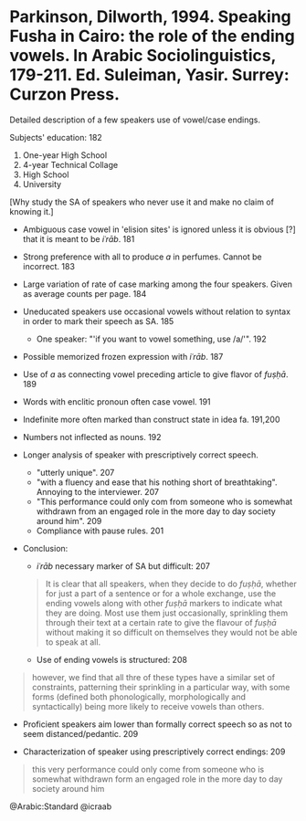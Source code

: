 # Parkinson, Dilworth, 1994. Speaking Fusha in Cairo: the role of the ending vowels. In Arabic Sociolinguistics, 179-211. Ed. Suleiman, Yasir. Surrey: Curzon Press.

Detailed description of a few speakers use of vowel/case endings. 

Subjects' education: 182
  1. One-year High School
  2. 4-year Technical Collage
  3. High School
  4. University

[Why study the SA of speakers who never use it and make no claim of knowing it.]

- Ambiguous case vowel in 'elision sites' is ignored unless it is obvious [?] that it is meant to be *iʿrāb*. 181

- Strong preference with all to produce *a* in perfumes. Cannot be incorrect. 183

- Large variation of rate of case marking among the four speakers. Given as average counts per page. 184

- Uneducated speakers use occasional vowels without relation to syntax in order to mark their speech as SA. 185 
  - One speaker: "'if you want to vowel something, use /a/'". 192 

- Possible memorized frozen expression with *iʿrāb*. 187

- Use of *a* as connecting vowel preceding article to give flavor of *fuṣḥā*. 189

- Words with enclitic pronoun often case vowel. 191

- Indefinite more often marked than construct state in idea fa. 191,200

- Numbers not inflected as nouns. 192

- Longer analysis of speaker with prescriptively correct speech.
  - "utterly unique". 207
  - "with a fluency and ease that his nothing short of breathtaking". Annoying to the interviewer. 207
  - "This performance could only com from someone who is somewhat withdrawn from an engaged role in the more day to day society around him". 209
  - Compliance with pause rules. 201

- Conclusion: 
  - *iʿrāb* necessary marker of SA but difficult: 207

  > It is clear that all speakers, when they decide to do *fuṣḥā*, whether for just a part of a sentence or for a whole exchange, use the ending vowels along with other *fuṣḥā* markers to indicate what they are doing. Most use them just occasionally, sprinkling them through their text at a certain rate to give the flavour of *fuṣḥā* without making it so difficult on themselves they would not be able to speak at all.

  - Use of ending vowels is structured: 208

> however, we find that all thre of these types have a similar set of constraints, patterning their sprinkling in a particular way, with some forms (defined both phonologically, morphologically and syntactically) being more likely to receive vowels than others.

  - Proficient speakers aim lower than formally correct speech so as not to seem distanced/pedantic. 209

- Characterization of speaker using prescriptively correct endings: 209

> this very performance could only come from someone who is somewhat withdrawn form an engaged role in the more day to day society around him

@Arabic:Standard
@icraab
